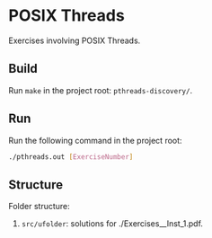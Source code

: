 # POSIX Threads

Exercises involving POSIX Threads.

## Build

Run `make` in the project root: `pthreads-discovery/`.

## Run

Run the following command in the project root:

```bash
./pthreads.out [ExerciseNumber]
```

## Structure

Folder structure:

1. `src/ufolder`: solutions for ./Exercises__Inst_1.pdf.
